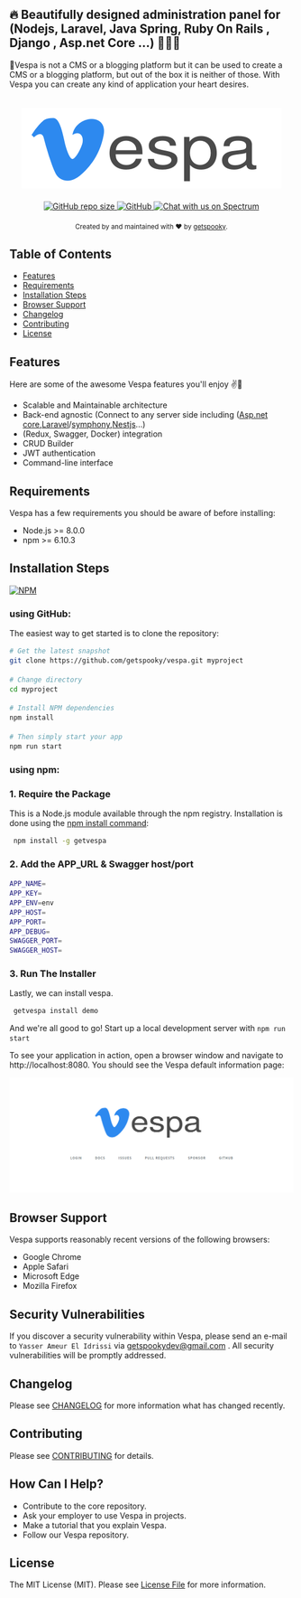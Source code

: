 ## 🔥 Beautifully designed administration panel for (Nodejs, Laravel, Java Spring, Ruby On Rails , Django , Asp.net Core ...) 🛵🛵🛵

🚦Vespa is not a CMS or a blogging platform but it can be used to create a CMS or a blogging platform, but out of the box it is neither of those. With Vespa you can create any kind of application your heart desires.

<p align="center">
    <img src="docs/media/cover.png" alt="vespa" style="margin-bottom:20px;margin-top:20px;">
    </br>
	<a href="">
	<img alt="GitHub repo size" src="https://img.shields.io/github/repo-size/getspooky/vespa">
	</a>
    <a href="">
    <img alt="GitHub" src="image:https://img.shields.io/npm/l/getvespa[NPM]">
    </a>
    <a href="https://spectrum.chat/vespa">
    <img alt="Chat with us on Spectrum" src="https://withspectrum.github.io/badge/badge.svg" />
     </a>
</p>
<div align="center">
  <sub>Created by and maintained with ❤️ by  <a href="https://github.com/getspooky">getspooky</a>.</sub>
</div>

## Table of Contents

- [Features](#features)
- [Requirements](#requirements)
- [Installation Steps](#Installation-Steps)
- [Browser Support](#Browser-Support)
- [Changelog](#changelog)
- [Contributing](#contributing)
- [License](#license)

## Features

Here are some of the awesome Vespa features you'll enjoy ✌💪

- Scalable and Maintainable architecture
- Back-end agnostic (Connect to any server side including 
([Asp.net core](https://docs.microsoft.com/en-us/aspnet/?view=aspnetcore-3.1),[Laravel](https://laravel.com/)/[symphony](https://symfony.com/),[Nestjs](https://nestjs.com/)...)
- (Redux, Swagger, Docker) integration
- CRUD Builder
- JWT authentication
- Command-line interface

## Requirements
Vespa has a few requirements you should be aware of before installing:

- Node.js >= 8.0.0
- npm >= 6.10.3

## Installation Steps

[![NPM](https://nodei.co/npm/getvespa.png)](https://nodei.co/npm/getvespa/)

### using GitHub:

The easiest way to get started is to clone the repository:

```bash
# Get the latest snapshot
git clone https://github.com/getspooky/vespa.git myproject

# Change directory
cd myproject

# Install NPM dependencies
npm install

# Then simply start your app
npm run start
```

### using npm:

### 1. Require the Package
This is a Node.js module available through the npm registry.
Installation is done using the [npm install command](https://docs.npmjs.com/downloading-and-installing-packages-locally):

```bash
 npm install -g getvespa
```

### 2. Add the APP_URL & Swagger host/port
```bash
APP_NAME=
APP_KEY=
APP_ENV=env
APP_HOST=
APP_PORT=
APP_DEBUG=
SWAGGER_PORT=
SWAGGER_HOST=
```

### 3. Run The Installer
Lastly, we can install vespa.
```bash
 getvespa install demo
```

And we're all good to go! 
Start up a local development server with `npm run start` 

To see your application in action, open a browser window and navigate to http://localhost:8080. You should see the Vespa default information page:

![Welcome to our Vespa ❤](docs/media/Hello.png)

## Browser Support

Vespa supports reasonably recent versions of the following browsers:

- Google Chrome
- Apple Safari
- Microsoft Edge
- Mozilla Firefox

## Security Vulnerabilities

If you discover a security vulnerability within Vespa, please send an e-mail to `Yasser Ameur El Idrissi` via getspookydev@gmail.com . All security vulnerabilities will be promptly addressed.

## Changelog

Please see [CHANGELOG](CHANGELOG.md) for more information what has changed recently.

## Contributing
Please see [CONTRIBUTING](CONTRIBUTING.md) for details.

## How Can I Help?

- Contribute to the core repository.
- Ask your employer to use Vespa in projects.
- Make a tutorial that you explain Vespa.
- Follow our Vespa repository.

## License
The MIT License (MIT). Please see [License File](LICENSE.md) for more information.
